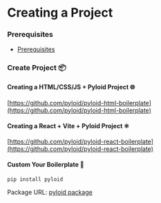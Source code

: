# Creating a Project

### Prerequisites

- [Prerequisites](prerequisites.md)

### Create Project 📦

#### Creating a HTML/CSS/JS + Pyloid Project 🌐

[https://github.com/pyloid/pyloid-html-boilerplate](https://github.com/pyloid/pyloid-html-boilerplate)

#### Creating a React + Vite + Pyloid Project ⚛️

[https://github.com/pyloid/pyloid-react-boilerplate](https://github.com/pyloid/pyloid-react-boilerplate)

#### Custom Your Boilerplate 🔨

```
pip install pyloid
```

Package URL: [pyloid package](https://pypi.org/project/pyloid/)
